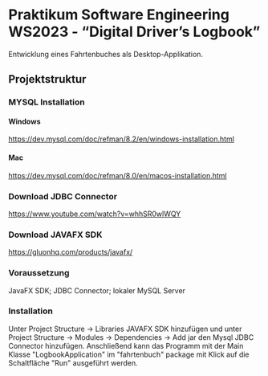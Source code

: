 # Praktikum Software Engineering WS2023 - “Digital Driver’s Logbook”

Entwicklung eines Fahrtenbuches als Desktop-Applikation.

## Projektstruktur
### MYSQL Installation
#### Windows
https://dev.mysql.com/doc/refman/8.2/en/windows-installation.html
#### Mac
https://dev.mysql.com/doc/refman/8.0/en/macos-installation.html
### Download JDBC Connector
https://www.youtube.com/watch?v=whhSR0wlWQY
### Download JAVAFX SDK
https://gluonhq.com/products/javafx/
### Voraussetzung
JavaFX SDK; JDBC Connector; lokaler MySQL Server
### Installation
Unter Project Structure -> Libraries JAVAFX SDK hinzufügen und unter Project Structure -> Modules -> Dependencies -> Add jar den Mysql JDBC Connector hinzufügen. Anschließend kann das Programm mit der Main Klasse "LogbookApplication" im "fahrtenbuch" package mit Klick auf die Schaltfläche "Run" ausgeführt werden.


